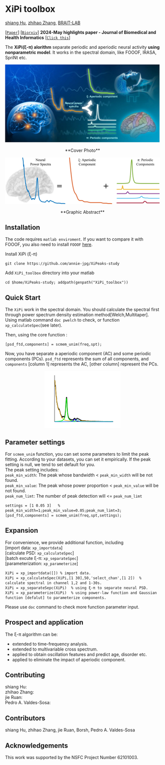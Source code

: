 # XiPi toolbox

[shiang Hu](https://github.com/ShiangHu), [zhihao Zhang](https://github.com/annie-jpg), [BRAIT-LAB](https://shianghu.github.io/lab)

[[`Paper`](https://ieeexplore.ieee.org/document/10430394)] [[`Biorxiv`]()]
**2024-May highlights paper - Journal of Biomedical and Health Informatics** [[`Click this`](https://www.embs.org/jbhi/articles/may-2024-highlights/)]

The **XiPi(ξ-π) alorithm** separate periodic and aperiodic neural activity **using nonparametric model**. It works in the spectral domain, like FOOOF, IRASA, SpriNt etc.

<p align="center">
  <img src="assets/cover.jpg?raw=true"/>
</p>
<p align="center">
  **Cover Photo**
</p>

<p align="center">
  <img src="assets/GA.jpg?raw=true"/>
</p>
<p align="center">
  **Graphic Abstract**
</p>

## Installation

The code requires `matlab enviroment`. If you want to compare it with FOOOF, you also need to install `FOOOF` [here](https://fooof-tools.github.io/fooof/index.html).

Install XiPi (ξ-π)
```
git clone https://github.com/annie-jpg/XiPeaks-study
```

Add `XiPi_toolbox` directory into your matlab 
```
cd $home/XiPeaks-study; addpath(genpath("XiPi_toolbox"))
```

## Quick Start
The `XiPi` work in the spectral domain. You should calculate the spectral first through power spectrum density estimation method[Welch,Multitaper]. <br>
Using matlab command `doc pwelch` to check, or function `xp_calculateSpec`(see later).

Then, using the core function :
```
[psd_ftd,components] = scmem_unim(freq,spt);
```

Now, you have separate a aperiodic component (AC) and some periodic components (PCs). `psd_ftd` represents the sum of all components, and `components` [column 1] represents the AC, [other column] represent the PCs.
<p align="center">
  <img src="assets/sample.png?raw=true"/>
</p>

## Parameter settings
For `scmem_unim` function, you can set some parameters to limit the peak fitting. According to your datasets, you can set it empirically.
If the peak setting is null, we tend to set default for you.<br>
The peak setting includes: <br>
`peak_min_width`: The peak whose bandwidth < `peak_min_width` will be not found.<br>
`peak_min_value`: The peak whose power proportion < `peak_min_value` will be not found.<br>
`peak_num_limt`: The number of peak detection will <= `peak_num_limt`

```
settings = [1 0.05 3]   % peak_min_width=1;peak_min_value=0.05;peak_num_limt=3;
[psd_ftd,components] = scmem_unim(freq,spt,settings);  
```

## Expansion
For convenience, we provide additional function, including <br>
[import data: `xp_importdata`] <br>
[calculate PSD: `xp_calculateSpec`]<br>
[batch excute ξ-π: `xp_separateSpec`]<br>
[parameterization: `xp_parameterize`]

```
XiPi = xp_importdata([]) % import data.
XiPi = xp_calculateSpec(XiPi,[1 30],50,'select_chan',[1 2])  % calculate spectral in channel 1,2 and 1-30s.
XiPi = xp_separateSepc(XiPi)  % using ξ-π to separate neural PSD.
XiPi = xp_parameterize(XiPi)  % using power-law function and Gaussian function [defalut] to parameterize components.
```
Please use `doc` command to check more function parameter input.

## Prospect and application
The ξ-π algorithm can be:
* extended to time-frequency analysis.
* extended to multivariable cross spectrum.
* applied to obtain oscillation features and predict age, disorder etc.
* applied to eliminate the impact of aperiodic component.

## Contributing
shiang Hu: <br>
zhihao Zhang: <br>
jie Ruan: <br>
Pedro A. Valdes-Sosa: 

## Contributors
shiang Hu, zhihao Zhang, jie Ruan, Borsh, Pedro A. Valdes-Sosa

## Acknowledgements
This work was supported by the NSFC Project Number 62101003. 
